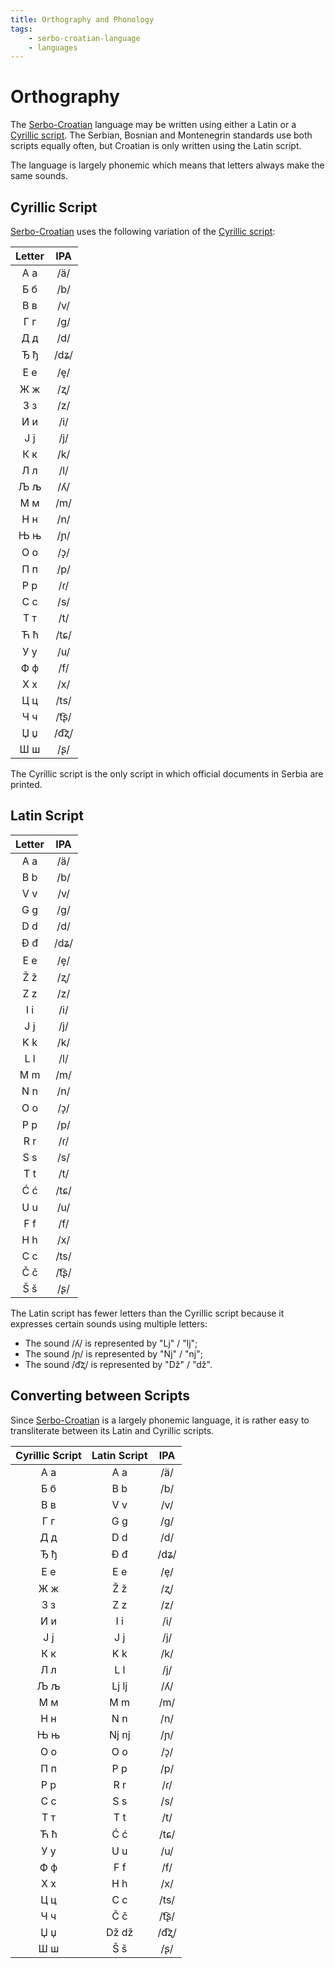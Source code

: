 ```yaml
---
title: Orthography and Phonology
tags:
    - serbo-croatian-language
    - languages
---
```


# Orthography

The [Serbo-Croatian](index.md) language may be written using either a Latin or a [Cyrillic script](../Cyrillic%20Script.md). The Serbian, Bosnian and Montenegrin standards use both scripts equally often, but Croatian is only written using the Latin script.

The language is largely phonemic which means that letters always make the same sounds.

## Cyrillic Script

[Serbo-Croatian](index.md) uses the following variation of the [Cyrillic script](../Cyrillic%20Script.md):

|Letter|IPA|
|:--:|:--:|
|А а|/ä/|
|Б б|/b/|
|В в|/v/|
|Г г|/g/|
|Д д|/d/|
|Ђ ђ|/dʑ/|
|Е е|/e̞/|
|Ж ж|/ʐ/|
|З з|/z/|
|И и|/i/|
|J j|/j/|
|К к|/k/|
|Л л|/l/|
|Љ љ|/ʎ/|
|М м|/m/|
|Н н|/n/|
|Њ њ|/ɲ/|
|О о|/ɔ̝/|
|П п|/p/|
|Р р|/ɾ/|
|С с|/s/|
|Т т|/t/|
|Ћ ћ|/tɕ/|
|У у|/u/|
|Ф ф|/f/|
|Х х|/x/|
|Ц ц|/ts/|
|Ч ч|/t͡ʂ/|
|Џ џ|/d͡ʐ/|
|Ш ш|/ʂ/|

The Cyrillic script is the only script in which official documents in Serbia are printed.

## Latin Script

|Letter|IPA|
|:--:|:--:|
|A a|/ä/|
|B b|/b/|
|V v|/v/|
|G g|/g/|
|D d|/d/|
|Đ đ|/dʑ/|
|E e|/e̞/|
|Ž ž|/ʐ/|
|Z z|/z/|
|I i|/i/|
|J j|/j/|
|K k|/k/|
|L l|/l/|
|M m|/m/|
|N n|/n/|
|O o|/ɔ̝/|
|P p|/p/|
|R r|/ɾ/|
|S s|/s/|
|T t|/t/|
|Ć ć|/tɕ/|
|U u|/u/|
|F f|/f/|
|H h|/x/|
|C c|/ts/|
|Č č|/t͡ʂ/|
|Š š|/ʂ/|

The Latin script has fewer letters than the Cyrillic script because it expresses certain sounds using multiple letters:
- The sound /ʎ/ is represented by "Lj" / "lj";
- The sound /ɲ/ is represented by "Nj" / "nj";
- The sound /d͡ʐ/ is represented by "Dž" / "dž".

## Converting between Scripts

Since [Serbo-Croatian](index.md) is a largely phonemic language, it is rather easy to transliterate between its Latin and Cyrillic scripts.

|Cyrillic Script|Latin Script|IPA|
|:--:|:--:|:--:|
|А а|A a|/ä/|
|Б б|B b|/b/|
|В в|V v|/v/|
|Г г|G g|/g/|
|Д д|D d|/d/|
|Ђ ђ|Đ đ|/dʑ/|
|Е е|E e|/e̞/|
|Ж ж|Ž ž|/ʐ/|
|З з|Z z|/z/|
|И и|I i|/i/|
|J j|J j|/j/|
|К к|K k|/k/|
|Л л|L l|/j/|
|Љ љ|Lj lj|/ʎ/|
|М м|M m|/m/|
|Н н|N n|/n/|
|Њ њ|Nj nj|/ɲ/|
|О о|O o|/ɔ̝/|
|П п|P p|/p/|
|Р р|R r|/ɾ/|
|С с|S s|/s/|
|Т т|T t|/t/|
|Ћ ћ|Ć ć|/tɕ/|
|У у|U u|/u/|
|Ф ф|F f|/f/|
|Х х|H h|/x/|
|Ц ц|C c|/ts/|
|Ч ч|Č č|/t͡ʂ/|
|Џ џ|Dž dž|/d͡ʐ/|
|Ш ш|Š š|/ʂ/|

